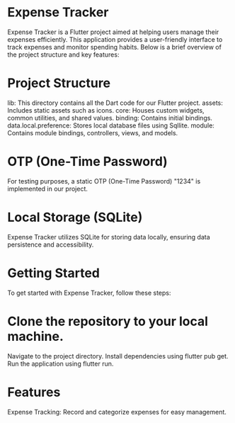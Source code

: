 
# Expense Tracker
Expense Tracker is a Flutter project aimed at helping users manage their expenses efficiently. This application provides a user-friendly interface to track expenses and monitor spending habits. Below is a brief overview of the project structure and key features:

# Project Structure
lib: This directory contains all the Dart code for our Flutter project.
assets: Includes static assets such as icons.
core: Houses custom widgets, common utilities, and shared values.
binding: Contains initial bindings.
data.local.preference: Stores local database files using Sqllite.
module: Contains module bindings, controllers, views, and models.

# OTP (One-Time Password)
For testing purposes, a static OTP (One-Time Password) "1234" is implemented in our project.

# Local Storage (SQLite)
Expense Tracker utilizes SQLite for storing data locally, ensuring data persistence and accessibility.

# Getting Started
To get started with Expense Tracker, follow these steps:

# Clone the repository to your local machine.
Navigate to the project directory.
Install dependencies using flutter pub get.
Run the application using flutter run.
# Features
Expense Tracking: Record and categorize expenses for easy management.